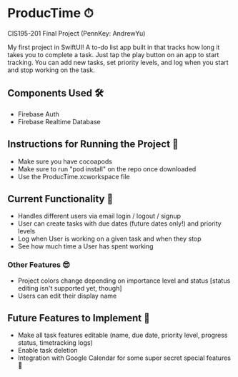# ProducTime ⏱

CIS195-201 Final Project (PennKey: AndrewYu)

 My first project in SwiftUI! A to-do list app built in that tracks how long it takes you to complete a task. Just tap the play button on an app to start tracking.
 You can add new tasks, set priority levels, and log when you start and stop working on the task. 

## Components Used 🛠
- Firebase Auth
- Firebase Realtime Database

## Instructions for Running the Project 📝
- Make sure you have cocoapods
- Make sure to run "pod install" on the repo once downloaded
- Use the ProducTime.xcworkspace file

## Current Functionality 💪
* Handles different users via email login / logout / signup
* User can create tasks with due dates (future dates only!) and priority levels
* Log when User is working on a given task and when they stop
* See how much time a User has spent working

### Other Features 😎
* Project colors change depending on importance level and status [status editing isn't supported yet, though]
* Users can edit their display name

## Future Features to Implement 🔬
- Make all task features editable (name, due date, priority level, progress status, timetracking logs)
- Enable task deletion
- Integration with Google Calendar for some super secret special features 🤫

